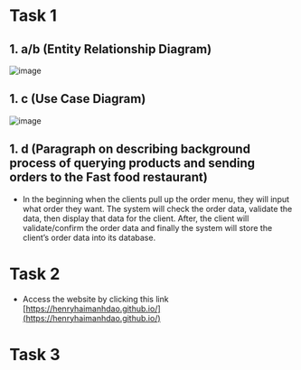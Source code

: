 # Task 1

## 1. a/b (Entity Relationship Diagram)

![image](https://user-images.githubusercontent.com/80073478/115454026-52e59c80-a1ee-11eb-8142-ee67cbb42687.png)

## 1. c (Use Case Diagram)

![image](https://user-images.githubusercontent.com/80073478/115457043-ea002380-a1f1-11eb-8ab7-54835faf08b3.png)

## 1. d (Paragraph on describing background process of querying products and sending orders to the Fast food restaurant)
* In the beginning when the clients pull up the order menu, they will input what order they want. The system will check the order data, validate the data, then display that data for the client. After, the client will validate/confirm the order data and finally the system will store the client’s order data into its database. 

# Task 2
* Access the website by clicking this link
[https://henryhaimanhdao.github.io/](https://henryhaimanhdao.github.io/)

# Task 3
